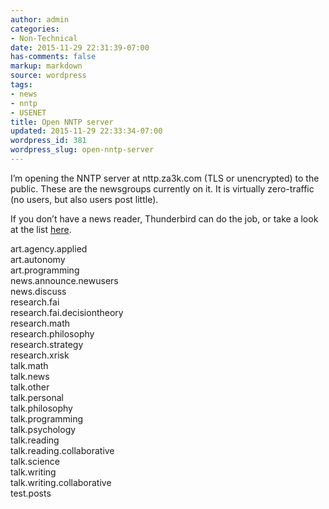 ```yaml
---
author: admin
categories:
- Non-Technical
date: 2015-11-29 22:31:39-07:00
has-comments: false
markup: markdown
source: wordpress
tags:
- news
- nntp
- USENET
title: Open NNTP server
updated: 2015-11-29 22:33:34-07:00
wordpress_id: 381
wordpress_slug: open-nntp-server
---
```

I’m opening the NNTP server at nttp.za3k.com (TLS or unencrypted) to the public. These are the newsgroups currently on it. It is virtually zero-traffic (no users, but also users post little).

If you don’t have a news reader, Thunderbird can do the job, or take a look at the list [here](https://en.wikipedia.org/wiki/List_of_Usenet_newsreaders).

art.agency.applied  
art.autonomy  
art.programming  
news.announce.newusers  
news.discuss  
research.fai  
research.fai.decisiontheory  
research.math  
research.philosophy  
research.strategy  
research.xrisk  
talk.math  
talk.news  
talk.other  
talk.personal  
talk.philosophy  
talk.programming  
talk.psychology  
talk.reading  
talk.reading.collaborative  
talk.science  
talk.writing  
talk.writing.collaborative  
test.posts
